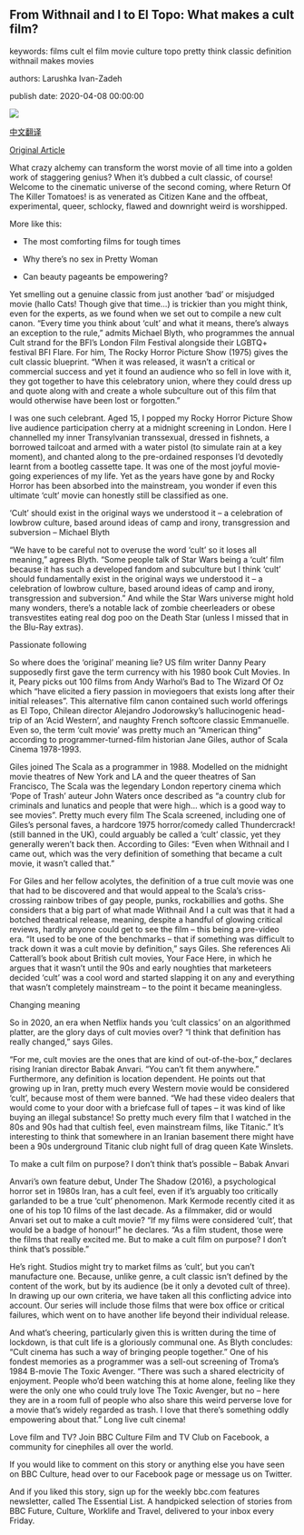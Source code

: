 ## From Withnail and I to El Topo: What makes a cult film?

keywords: films cult el film movie culture topo pretty think classic definition withnail makes movies

authors: Larushka Ivan-Zadeh

publish date: 2020-04-08 00:00:00

![](https://ichef.bbci.co.uk/wwfeatures/live/624_351/images/live/p0/88/yq/p088yqyq.jpg)

[中文翻译](From%20Withnail%20and%20I%20to%20El%20Topo%3A%20What%20makes%20a%20cult%20film%3F_zh.md)

[Original Article](https://www.bbc.com/culture/story/20200408-from-withnail-and-i-to-el-topo-what-makes-a-cult-film)

What crazy alchemy can transform the worst movie of all time into a golden work of staggering genius? When it’s dubbed a cult classic, of course\! Welcome to the cinematic universe of the second coming, where Return Of The Killer Tomatoes\! is as venerated as Citizen Kane and the offbeat, experimental, queer, schlocky, flawed and downright weird is worshipped.

More like this:

- The most comforting films for tough times

- Why there’s no sex in Pretty Woman

- Can beauty pageants be empowering?

Yet smelling out a genuine classic from just another ‘bad’ or misjudged movie (hallo Cats\! Though give that time…) is trickier than you might think, even for the experts, as we found when we set out to compile a new cult canon. “Every time you think about ‘cult’ and what it means, there’s always an exception to the rule,” admits Michael Blyth, who programmes the annual Cult strand for the BFI’s London Film Festival alongside their LGBTQ+ festival BFI Flare. For him, The Rocky Horror Picture Show (1975) gives the cult classic blueprint. “When it was released, it wasn’t a critical or commercial success and yet it found an audience who so fell in love with it, they got together to have this celebratory union, where they could dress up and quote along with and create a whole subculture out of this film that would otherwise have been lost or forgotten.”

I was one such celebrant. Aged 15, I popped my Rocky Horror Picture Show live audience participation cherry at a midnight screening in London. Here I channelled my inner Transylvanian transsexual, dressed in fishnets, a borrowed tailcoat and armed with a water pistol (to simulate rain at a key moment), and chanted along to the pre-ordained responses I’d devotedly learnt from a bootleg cassette tape. It was one of the most joyful movie-going experiences of my life. Yet as the years have gone by and Rocky Horror has been absorbed into the mainstream, you wonder if even this ultimate ‘cult’ movie can honestly still be classified as one.

‘Cult’ should exist in the original ways we understood it – a celebration of lowbrow culture, based around ideas of camp and irony, transgression and subversion – Michael Blyth

“We have to be careful not to overuse the word ‘cult’ so it loses all meaning,” agrees Blyth. “Some people talk of Star Wars being a ‘cult’ film because it has such a developed fandom and subculture but I think ‘cult’ should fundamentally exist in the original ways we understood it – a celebration of lowbrow culture, based around ideas of camp and irony, transgression and subversion.” And while the Star Wars universe might hold many wonders, there’s a notable lack of zombie cheerleaders or obese transvestites eating real dog poo on the Death Star (unless I missed that in the Blu-Ray extras).

Passionate following

So where does the ‘original’ meaning lie? US film writer Danny Peary supposedly first gave the term currency with his 1980 book Cult Movies. In it, Peary picks out 100 films from Andy Warhol’s Bad to The Wizard Of Oz which “have elicited a fiery passion in moviegoers that exists long after their initial releases”. This alternative film canon contained such world offerings as El Topo, Chilean director Alejandro Jodorowsky’s hallucinogenic head-trip of an ‘Acid Western’, and naughty French softcore classic Emmanuelle. Even so, the term ‘cult movie’ was pretty much an “American thing” according to programmer-turned-film historian Jane Giles, author of Scala Cinema 1978-1993.

Giles joined The Scala as a programmer in 1988. Modelled on the midnight movie theatres of New York and LA and the queer theatres of San Francisco, The Scala was the legendary London repertory cinema which ‘Pope of Trash’ auteur John Waters once described as “a country club for criminals and lunatics and people that were high… which is a good way to see movies”. Pretty much every film The Scala screened, including one of Giles’s personal faves, a hardcore 1975 horror/comedy called Thundercrack\! (still banned in the UK), could arguably be called a ‘cult’ classic, yet they generally weren’t back then. According to Giles: “Even when Withnail and I came out, which was the very definition of something that became a cult movie, it wasn’t called that.”

For Giles and her fellow acolytes, the definition of a true cult movie was one that had to be discovered and that would appeal to the Scala’s criss-crossing rainbow tribes of gay people, punks, rockabillies and goths. She considers that a big part of what made Withnail And I a cult was that it had a botched theatrical release, meaning, despite a handful of glowing critical reviews, hardly anyone could get to see the film – this being a pre-video era. “It used to be one of the benchmarks – that if something was difficult to track down it was a cult movie by definition,” says Giles. She references Ali Catterall’s book about British cult movies, Your Face Here, in which he argues that it wasn’t until the 90s and early noughties that marketeers decided ‘cult’ was a cool word and started slapping it on any and everything that wasn’t completely mainstream – to the point it became meaningless.

Changing meaning

So in 2020, an era when Netflix hands you ‘cult classics’ on an algorithmed platter, are the glory days of cult movies over? “I think that definition has really changed,” says Giles.

“For me, cult movies are the ones that are kind of out-of-the-box,” declares rising Iranian director Babak Anvari. “You can’t fit them anywhere.” Furthermore, any definition is location dependent. He points out that growing up in Iran, pretty much every Western movie would be considered ‘cult’, because most of them were banned. “We had these video dealers that would come to your door with a briefcase full of tapes – it was kind of like buying an illegal substance\! So pretty much every film that I watched in the 80s and 90s had that cultish feel, even mainstream films, like Titanic.” It’s interesting to think that somewhere in an Iranian basement there might have been a 90s underground Titanic club night full of drag queen Kate Winslets.

To make a cult film on purpose? I don’t think that’s possible – Babak Anvari

Anvari’s own feature debut, Under The Shadow (2016), a psychological horror set in 1980s Iran, has a cult feel, even if it’s arguably too critically garlanded to be a true ‘cult’ phenomenon. Mark Kermode recently cited it as one of his top 10 films of the last decade. As a filmmaker, did or would Anvari set out to make a cult movie? “If my films were considered ‘cult’, that would be a badge of honour\!” he declares. “As a film student, those were the films that really excited me. But to make a cult film on purpose? I don’t think that’s possible.”

He’s right. Studios might try to market films as ‘cult’, but you can’t manufacture one. Because, unlike genre, a cult classic isn’t defined by the content of the work, but by its audience (be it only a devoted cult of three). In drawing up our own criteria, we have taken all this conflicting advice into account. Our series will include those films that were box office or critical failures, which went on to have another life beyond their individual release.

And what’s cheering, particularly given this is written during the time of lockdown, is that cult life is a gloriously communal one. As Blyth concludes: “Cult cinema has such a way of bringing people together.” One of his fondest memories as a programmer was a sell-out screening of Troma’s 1984 B-movie The Toxic Avenger. “There was such a shared electricity of enjoyment. People who’d been watching this at home alone, feeling like they were the only one who could truly love The Toxic Avenger, but no – here they are in a room full of people who also share this weird perverse love for a movie that’s widely regarded as trash. I love that there’s something oddly empowering about that.” Long live cult cinema\!

Love film and TV? Join BBC Culture Film and TV Club on Facebook, a community for cinephiles all over the world.

If you would like to comment on this story or anything else you have seen on BBC Culture, head over to our Facebook page or message us on Twitter.

And if you liked this story, sign up for the weekly bbc.com features newsletter, called The Essential List. A handpicked selection of stories from BBC Future, Culture, Worklife and Travel, delivered to your inbox every Friday.